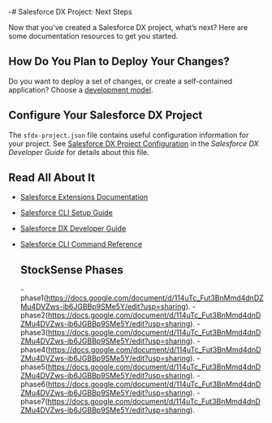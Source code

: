 -# Salesforce DX Project: Next Steps

Now that you’ve created a Salesforce DX project, what’s next? Here are some documentation resources to get you started.

## How Do You Plan to Deploy Your Changes?

Do you want to deploy a set of changes, or create a self-contained application? Choose a [development model](https://developer.salesforce.com/tools/vscode/en/user-guide/development-models).

## Configure Your Salesforce DX Project

The `sfdx-project.json` file contains useful configuration information for your project. See [Salesforce DX Project Configuration](https://developer.salesforce.com/docs/atlas.en-us.sfdx_dev.meta/sfdx_dev/sfdx_dev_ws_config.htm) in the _Salesforce DX Developer Guide_ for details about this file.

## Read All About It

- [Salesforce Extensions Documentation](https://developer.salesforce.com/tools/vscode/)
- [Salesforce CLI Setup Guide](https://developer.salesforce.com/docs/atlas.en-us.sfdx_setup.meta/sfdx_setup/sfdx_setup_intro.htm)
- [Salesforce DX Developer Guide](https://developer.salesforce.com/docs/atlas.en-us.sfdx_dev.meta/sfdx_dev/sfdx_dev_intro.htm)
- [Salesforce CLI Command Reference](https://developer.salesforce.com/docs/atlas.en-us.sfdx_cli_reference.meta/sfdx_cli_reference/cli_reference.htm)

  ## StockSense Phases
  -phase1(https://docs.google.com/document/d/114uTc_Fut3BnMmd4dnDZMu4DVZws-ib6JGBBp9SMe5Y/edit?usp=sharing).
  -phase2(https://docs.google.com/document/d/114uTc_Fut3BnMmd4dnDZMu4DVZws-ib6JGBBp9SMe5Y/edit?usp=sharing).
  -phase3(https://docs.google.com/document/d/114uTc_Fut3BnMmd4dnDZMu4DVZws-ib6JGBBp9SMe5Y/edit?usp=sharing).
  -phase4(https://docs.google.com/document/d/114uTc_Fut3BnMmd4dnDZMu4DVZws-ib6JGBBp9SMe5Y/edit?usp=sharing).
  -phase5(https://docs.google.com/document/d/114uTc_Fut3BnMmd4dnDZMu4DVZws-ib6JGBBp9SMe5Y/edit?usp=sharing).
  -phase6(https://docs.google.com/document/d/114uTc_Fut3BnMmd4dnDZMu4DVZws-ib6JGBBp9SMe5Y/edit?usp=sharing).
  -phase7(https://docs.google.com/document/d/114uTc_Fut3BnMmd4dnDZMu4DVZws-ib6JGBBp9SMe5Y/edit?usp=sharing).
  
